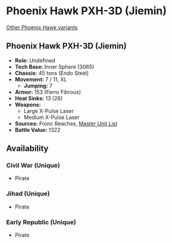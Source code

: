 # Phoenix Hawk PXH-3D (Jiemin)

[Other Phoenix Hawk variants](../phoenix_hawk.md)

## Phoenix Hawk PXH-3D (Jiemin)
- **Role:** Undefined
- **Tech Base:** Inner Sphere (3065)
- **Chassis:** 45 tons (Endo Steel)
- **Movement:** 7 / 11, XL
  - **Jumping:** 7
- **Armor:** 153 (Ferro Fibrous)
- **Heat Sinks:** 13 (26)
- **Weapons:**
  - Large X-Pulse Laser
  - Medium X-Pulse Laser
- **Sources:** Fronc Reaches, [Master Unit List](http://masterunitlist.info/Unit/Details/7699/phoenix-hawk-pxh-3d-jiemin)
- **Battle Value:** 1322

## Availability

### Civil War (Unique)
- Pirate

### Jihad (Unique)
- Pirate

### Early Republic (Unique)
- Pirate

